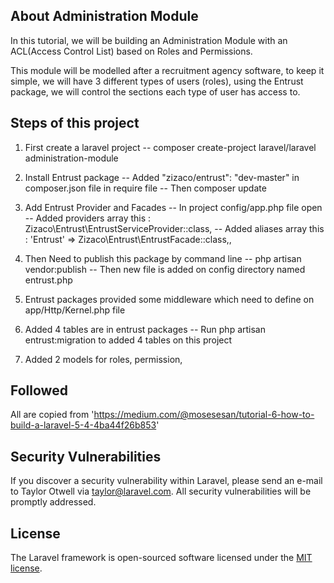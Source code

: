 
## About Administration Module

In this tutorial, we will be building an Administration Module with an ACL(Access Control List) based on Roles and Permissions.

This module will be modelled after a recruitment agency software, to keep it simple, we will have 3 different types of users (roles), using the Entrust package, we will control the sections each type of user has access to.



## Steps of this project 
1. First create a laravel project
-- composer create-project laravel/laravel administration-module
2. Install Entrust package
-- Added "zizaco/entrust": "dev-master" in composer.json file in require file
-- Then composer update
3.  Add Entrust Provider and Facades
-- In project config/app.php file open
-- Added providers array this : Zizaco\Entrust\EntrustServiceProvider::class,
-- Added aliases array this : 'Entrust'   => Zizaco\Entrust\EntrustFacade::class,,
4. Then Need to publish this package by command line
-- php artisan vendor:publish
-- Then new file is added on config directory named entrust.php
5. Entrust packages provided some middleware which need to define on app/Http/Kernel.php file
6. Added 4 tables are in entrust packages
-- Run php artisan entrust:migration to added 4 tables on this project

7. Added 2 models for roles, permission,



## Followed
All are copied from 'https://medium.com/@mosesesan/tutorial-6-how-to-build-a-laravel-5-4-4ba44f26b853'

## Security Vulnerabilities

If you discover a security vulnerability within Laravel, please send an e-mail to Taylor Otwell via [taylor@laravel.com](mailto:taylor@laravel.com). All security vulnerabilities will be promptly addressed.

## License

The Laravel framework is open-sourced software licensed under the [MIT license](https://opensource.org/licenses/MIT).
